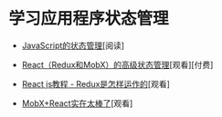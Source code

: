 <!-- 3.23 - Learn Application State Management -->
# 学习应用程序状态管理
<!-- State management in JavaScript [read] -->
- [JavaScript的状态管理](https://codeburst.io/state-management-in-javascript-15d0d98837e1)[阅读]
<!-- Advanced State Management in React (feat. Redux and MobX) [watch][$] -->
- [React（Redux和MobX）的高级状态管理](https://frontendmasters.com/courses/react-state/)[观看][付费]
<!-- React js tutorial - How Redux Works [watch] -->
- [React js教程 - Redux是怎样运作的](https://www.youtube.com/watch?v=1w-oQ-i1XB8&list=PLoYCgNOIyGADILc3iUJzygCqC8Tt3bRXt)[观看]
<!-- MobX + React is AWESOME [watch] -->
- [MobX+React实在太棒了](https://www.youtube.com/watch?v=_q50BXqkAfI&t=10s)[观看]